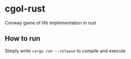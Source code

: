 # cgol-rust
Conway game of life implementation in rust

## How to run
Simply write `cargo run --release` to compile and execute